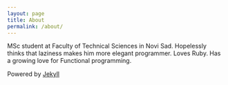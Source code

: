 ```yaml
---
layout: page
title: About
permalink: /about/
---
```


MSc student at Faculty of Technical Sciences in Novi Sad.
Hopelessly thinks that laziness makes him more elegant programmer.
Loves Ruby.
Has a growing love for Functional programming.


Powered by [Jekyll](https://github.com/jekyll)
